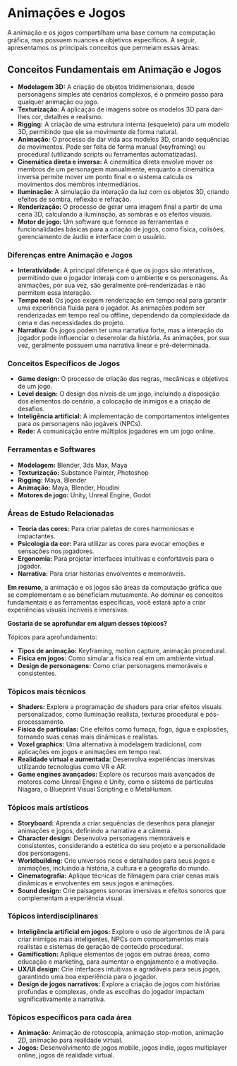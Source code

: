 # Animações e Jogos

A animação e os jogos compartilham uma base comum na computação gráfica, mas possuem nuances e objetivos específicos. A seguir, apresentamos os principais conceitos que permeiam essas áreas:

## Conceitos Fundamentais em Animação e Jogos

* **Modelagem 3D:** A criação de objetos tridimensionais, desde personagens simples até cenários complexos, é o primeiro passo para qualquer animação ou jogo.
* **Texturização:** A aplicação de imagens sobre os modelos 3D para dar-lhes cor, detalhes e realismo.
* **Rigging:** A criação de uma estrutura interna (esqueleto) para um modelo 3D, permitindo que ele se movimente de forma natural.
* **Animação:** O processo de dar vida aos modelos 3D, criando sequências de movimentos. Pode ser feita de forma manual (keyframing) ou procedural (utilizando scripts ou ferramentas automatizadas).
* **Cinemática direta e inversa:** A cinemática direta envolve mover os membros de um personagem manualmente, enquanto a cinemática inversa permite mover um ponto final e o sistema calcula os movimentos dos membros intermediários.
* **Iluminação:** A simulação da interação da luz com os objetos 3D, criando efeitos de sombra, reflexão e refração.
* **Renderização:** O processo de gerar uma imagem final a partir de uma cena 3D, calculando a iluminação, as sombras e os efeitos visuais.
* **Motor de jogo:** Um software que fornece as ferramentas e funcionalidades básicas para a criação de jogos, como física, colisões, gerenciamento de áudio e interface com o usuário.

### Diferenças entre Animação e Jogos

* **Interatividade:** A principal diferença é que os jogos são interativos, permitindo que o jogador interaja com o ambiente e os personagens. As animações, por sua vez, são geralmente pré-renderizadas e não permitem essa interação.
* **Tempo real:** Os jogos exigem renderização em tempo real para garantir uma experiência fluida para o jogador. As animações podem ser renderizadas em tempo real ou offline, dependendo da complexidade da cena e das necessidades do projeto.
* **Narrativa:** Os jogos podem ter uma narrativa forte, mas a interação do jogador pode influenciar o desenrolar da história. As animações, por sua vez, geralmente possuem uma narrativa linear e pré-determinada.

### Conceitos Específicos de Jogos

* **Game design:** O processo de criação das regras, mecânicas e objetivos de um jogo.
* **Level design:** O design dos níveis de um jogo, incluindo a disposição dos elementos do cenário, a colocação de inimigos e a criação de desafios.
* **Inteligência artificial:** A implementação de comportamentos inteligentes para os personagens não jogáveis (NPCs).
* **Rede:** A comunicação entre múltiplos jogadores em um jogo online.

### Ferramentas e Softwares

* **Modelagem:** Blender, 3ds Max, Maya
* **Texturização:** Substance Painter, Photoshop
* **Rigging:** Maya, Blender
* **Animação:** Maya, Blender, Houdini
* **Motores de jogo:** Unity, Unreal Engine, Godot

### Áreas de Estudo Relacionadas

* **Teoria das cores:** Para criar paletas de cores harmoniosas e impactantes.
* **Psicologia da cor:** Para utilizar as cores para evocar emoções e sensações nos jogadores.
* **Ergonomia:** Para projetar interfaces intuitivas e confortáveis para o jogador.
* **Narrativa:** Para criar histórias envolventes e memoráveis.

**Em resumo,** a animação e os jogos são áreas da computação gráfica que se complementam e se beneficiam mutuamente. Ao dominar os conceitos fundamentais e as ferramentas específicas, você estará apto a criar experiências visuais incríveis e imersivas.

**Gostaria de se aprofundar em algum desses tópicos?**

Tópicos para aprofundamento:

* **Tipos de animação:** Keyframing, motion capture, animação procedural.
* **Física em jogos:** Como simular a física real em um ambiente virtual.
* **Design de personagens:** Como criar personagens memoráveis e consistentes.

### Tópicos mais técnicos

* **Shaders:** Explore a programação de shaders para criar efeitos visuais personalizados, como iluminação realista, texturas procedural e pós-processamento.
* **Física de partículas:** Crie efeitos como fumaça, fogo, água e explosões, tornando suas cenas mais dinâmicas e realistas.
* **Voxel graphics:** Uma alternativa à modelagem tradicional, com aplicações em jogos e animações em tempo real.
* **Realidade virtual e aumentada:** Desenvolva experiências imersivas utilizando tecnologias como VR e AR.
* **Game engines avançados:** Explore os recursos mais avançados de motores como Unreal Engine e Unity, como o sistema de partículas Niagara, o Blueprint Visual Scripting e o MetaHuman.

### Tópicos mais artísticos

* **Storyboard:** Aprenda a criar sequências de desenhos para planejar animações e jogos, definindo a narrativa e a câmera.
* **Character design:** Desenvolva personagens memoráveis e consistentes, considerando a estética do seu projeto e a personalidade dos personagens.
* **Worldbuilding:** Crie universos ricos e detalhados para seus jogos e animações, incluindo a história, a cultura e a geografia do mundo.
* **Cinematografia:** Aplique técnicas de filmagem para criar cenas mais dinâmicas e envolventes em seus jogos e animações.
* **Sound design:** Crie paisagens sonoras imersivas e efeitos sonoros que complementam a experiência visual.

### Tópicos interdisciplinares

* **Inteligência artificial em jogos:** Explore o uso de algoritmos de IA para criar inimigos mais inteligentes, NPCs com comportamentos mais realistas e sistemas de geração de conteúdo procedural.
* **Gamification:** Aplique elementos de jogos em outras áreas, como educação e marketing, para aumentar o engajamento e a motivação.
* **UX/UI design:** Crie interfaces intuitivas e agradáveis para seus jogos, garantindo uma boa experiência para o jogador.
* **Design de jogos narrativos:** Explore a criação de jogos com histórias profundas e complexas, onde as escolhas do jogador impactam significativamente a narrativa.

### Tópicos específicos para cada área

* **Animação:** Animação de rotoscopia, animação stop-motion, animação 2D, animação para realidade virtual.
* **Jogos:** Desenvolvimento de jogos mobile, jogos indie, jogos multiplayer online, jogos de realidade virtual.
